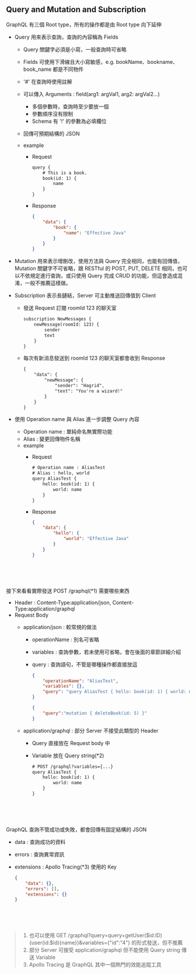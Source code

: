 ## Query and Mutation and Subscription

GraphQL 有三個 Root type，所有的操作都是由 Root type 向下延伸

- Query 用來表示查詢，查詢的內容稱為 Fields
    - Query 關鍵字必須是小寫，一般查詢時可省略
    - Fields 可使用下滑線且大小寫敏感，e.g. bookName、bookname、book_name 都是不同物件
    - '#' 在查詢時使用註解
    - 可以傳入 Arguments : field(arg1: argVal1, arg2: argVal2...)
        - 多個參數時，查詢時至少要放一個
        - 參數順序沒有限制
        - Schema 有 '!' 的參數為必填欄位

    - 回傳可預期結構的 JSON
    - example
        - Request

            ```txt
            query {
                # This is a book.
                book(id: 1) {
                    name
                }
            }
            ```
        
        - Response

            ```json
            {
                "data": {
                    "book": {
                        "name": "Effective Java"
                    }
                }
            }
            ```

- Mutation 用來表示增刪改，使用方法與 Query 完全相同，也能有回傳值，Mutation 關鍵字不可省略，跟 RESTful 的 POST, PUT, DELETE 相同，也可以不依規定進行查詢，或只使用 Query 完成 CRUD 的功能，但這會造成混淆，一般不推薦這樣做。

- Subscription 表示長鏈結，Server 可主動推送回傳值到 Client
    - 發送 Request 訂閱 roomId 123 的聊天室

        ```txt
        subscription NewMessages {
            newMessage(roomId: 123) {
                sender
                text
            }
        }
        ```

    - 每次有新消息發送到 roomId 123 的聊天室都會收到 Response

        ```txt
        {
            "data": {
                "newMessage": {
                    "sender": "Hagrid",
                    "text": "You're a wizard!"
                }
            }
        }
        ```

- 使用 Operation name 與 Alias 進一步調整 Query 內容
    - Operation name : 單純命名無實際功能
    - Alias : 變更回傳物件名稱
    - example
        - Request

            ```txt
            # Operation name : AliasTest
            # Alias : hello, world
            query AliasTest {
                hello: book(id: 1) {
                    world: name
                }
            }
            ```

        - Response

            ```json
            {
                "data": {
                    "hello": {
                        "world": "Effective Java"
                    }
                }
            }
            ```

<br>
<br>
<br>

接下來看看實際發送 POST /graphql(*1) 需要哪些東西

- Header : Content-Type:application/json, Content-Type:application/graphql
- Request Body
    - application/json : 較常規的做法
        - operationName : 別名可省略
        - variables : 查詢參數，若未使用可省略，會在後面的章節詳細介紹
        - query : 查詢語句，不管是哪種操作都直接放這

            ```json
            {
                "operationName": "AliasTest",
                "variables": {},
                "query": "query AliasTest { hello: book(id: 1) { world: name } }"
            }
            ```

            ```json
            {
                "query":"mutation { deleteBook(id: 5) }"
            }
            ```
        
    - application/graphql : 部分 Server 不接受此類型的 Header
        - Query 直接放在 Request body 中
        - Variable 放在 Query string(*2)

            ```txt
            # POST /graphql?variables={...}
            query AliasTest {
                hello: book(id: 1) {
                    world: name
                }
            }
            ```

<br>
<br>
<br>

GraphQL 查詢不管成功或失敗，都會回傳有固定結構的 JSON

- data : 查詢成功的資料
- errors : 查詢異常資訊
- extensions : Apollo Tracing(*3) 使用的 Key

    ```json
    {
        "data": {},
        "errors": [],
        "extensions": {}
    }
    ```

<br>
<br>
<br>

> 1. 也可以使用 GET /graphql?query=query+getUser($id:ID){user(id:$id){name}}&variables={"id":"4"} 的形式發送，但不推薦  
> 2. 部分 Server 可接受 application/graphql 但不能使用 Query string 傳送 Variable  
> 3. Apollo Tracing 是 GraphQL 其中一個熱門的效能追蹤工具